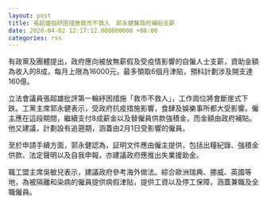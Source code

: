 ```yaml
---
layout: post
title: 張超雄指紓困措施救市不救人　郭永健冀政府補貼支薪
date: 2020-04-02 12:17:12.000000000 +08:00
categories: rss
---
```


有政黨及團體提出，政府應向被放無薪假及受疫情影響的自僱人士支薪，資助金額為收入的8成，每月上限為16000元，最多領取6個月津貼，預料計劃涉及開支達160億。

立法會議員張超雄批評第一輪紓困措施「救市不救人」，工作崗位將會斷崖式下跌。工黨主席郭永健表示，受政府抗疫措施影響，食肆及娛樂事所都大受影響。僱主應在這段期間，繼續支付8成薪金以及替僱員供款強積金，而金額由政府補貼。他又建議，計劃設有追遡期，涵蓋由2月1日受影響的僱員。

至於申請手續方面，郭永健認為，証明文件應由僱主提供，包括出糧紀錄、強積金供款、法定聲明以及自我申報，亦建議政府應推出失業援助金。

職工盟主席吳敏兒表示，建議政府參考海外做法。綜合歐洲瑞典、挪威、英國等地，為被隔離和染病的僱員提供病假津貼，提供工資以及停工保障，涵蓋兼職及全職僱員。
